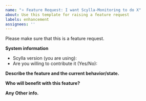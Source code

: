 ```yaml
---
name: "⭐ Feature Request: I want Scylla-Monitoring to do X"
about: Use this template for raising a feature request
labels: enhancement
assignees: ''
---
```


Please make sure that this is a feature request. 

**System information**
- Scylla version (you are using):
- Are you willing to contribute it (Yes/No):

**Describe the feature and the current behavior/state.**

**Who will benefit with this feature?**

**Any Other info.**